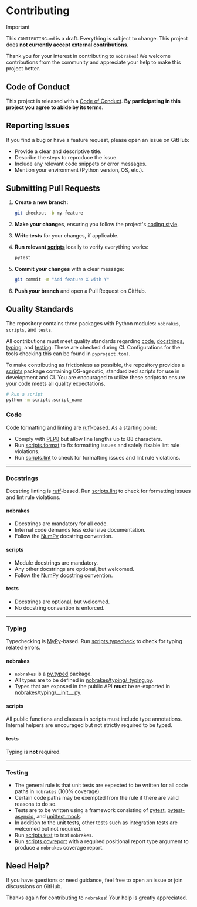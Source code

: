 # Contributing

> [!important]
> This `CONTIBUTING.md` is a draft. Everything is subject to change.
> This project does **not currently accept external contributions**.

Thank you for your interest in contributing to `nobrakes`! We welcome contributions from the community and appreciate your help to make this project better.

## Code of Conduct

This project is released with a [Code of Conduct](CODE_OF_CONDUCT.md). **By participating in this project you agree to abide by its terms**.

## Reporting Issues

If you find a bug or have a feature request, please open an issue on GitHub:

- Provide a clear and descriptive title.
- Describe the steps to reproduce the issue.
- Include any relevant code snippets or error messages.
- Mention your environment (Python version, OS, etc.).

## Submitting Pull Requests

1. **Create a new branch:**

    ```bash
    git checkout -b my-feature
    ```

2. **Make your changes**, ensuring you follow the project's [coding style](#quality-standards).

3. **Write tests** for your changes, if applicable.

4. **Run relevant [scripts](#quality-standards)** locally to verify everything works:

    ```bash
    pytest
    ```

5. **Commit your changes** with a clear message:

    ```bash
    git commit -m "Add feature X with Y"
    ```

6. **Push your branch** and open a Pull Request on GitHub.

## Quality Standards

The repository contains three packages with Python modules: `nobrakes`, `scripts`, and `tests`. 

All contributions must meet quality standards regarding [code](#code), [docstrings](#docstrings), [typing](#typing), and [testing](#testing). These are checked during CI. Configurations for the tools checking this can be found in `pyproject.toml`.

To make contributing as frictionless as possible, the repository provides a [scripts](https://github.com/jesperpjohansson/nobrakes-dev/tree/main/scripts) package containing OS-agnostic, standardized scripts for use in development and CI. You are encouraged to utilize these scripts to ensure your code meets all quality expectations.

```bash
# Run a script
python -m scripts.script_name
```

### Code

Code formatting and linting are [ruff](https://docs.astral.sh/ruff/)-based. As a starting point:

- Comply with [PEP8](https://peps.python.org/pep-0008/) but allow line lengths up to 88 characters.
- Run [scripts.format](scripts/format.py) to fix formatting issues and safely fixable lint rule violations.
- Run [scripts.lint](scripts/lint.py) to check for formatting issues and lint rule violations.

---
### Docstrings

Docstring linting is [ruff](https://docs.astral.sh/ruff/)-based. Run [scripts.lint](scripts/lint.py) to check for formatting issues and lint rule violations.

#### nobrakes

- Docstrings are mandatory for all code.
- Internal code demands less extensive documentation.
- Follow the [NumPy](https://numpydoc.readthedocs.io/en/latest/format.html) docstring convention.

#### scripts
- Module docstrings are mandatory.
- Any other docstrings are optional, but welcomed.
- Follow the [NumPy](https://numpydoc.readthedocs.io/en/latest/format.html) docstring convention.

#### tests
- Docstrings are optional, but welcomed.
- No docstring convention is enforced.

---
### Typing

Typechecking is [MyPy](https://mypy.readthedocs.io/en/stable/index.html)-based. Run [scripts.typecheck](scripts/typecheck.py) to check for typing related errors.

#### nobrakes

- `nobrakes` is a [py.typed](https://peps.python.org/pep-0561/) package.
- All types are to be defined in [nobrakes/typing/_typing.py](nobrakes/typing/_typing.py).
- Types that are exposed in the public API **must** be re-exported in [nobrakes/typing/\_\_init\_\_.py](nobrakes/typing/__init__.py).

#### scripts

All public functions and classes in scripts must include type annotations. Internal helpers are encouraged but not strictly required to be typed.

#### tests

Typing is **not** required.

---
### Testing

- The general rule is that unit tests are expected to be written for all code paths in `nobrakes` (100% coverage).
- Certain code paths may be exempted from the rule if there are valid reasons to do so.
- Tests are to be written using a framework consisting of [pytest](https://docs.pytest.org/en/stable/), [pytest-asyncio](https://pytest-asyncio.readthedocs.io/en/latest/), and [unittest.mock](https://docs.python.org/3/library/unittest.mock.html).
- In addition to the unit tests, other tests such as integration tests are welcomed but not required.
- Run [scripts.test](scripts/test.py) to test `nobrakes`.
- Run [scripts.covreport](scripts/covreport.py) with a required positional report type argument to produce a `nobrakes` coverage report.

## Need Help?

If you have questions or need guidance, feel free to open an issue or join discussions on GitHub.

Thanks again for contributing to `nobrakes`! Your help is greatly appreciated.